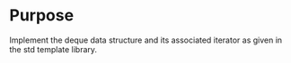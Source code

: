 # Purpose

Implement the deque data structure and its associated iterator as given in the std template library.
